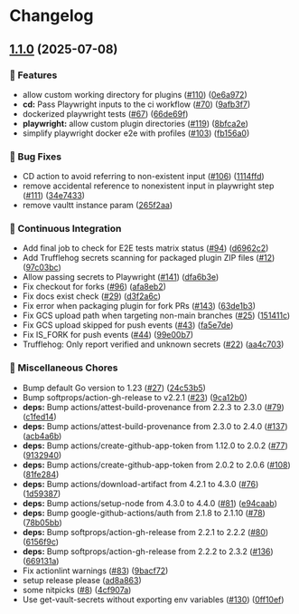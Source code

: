 # Changelog

## [1.1.0](https://github.com/grafana/plugin-ci-workflows/compare/ci-cd-workflows/v1.0.0...ci-cd-workflows/v1.1.0) (2025-07-08)


### 🎉 Features

* allow custom working directory for plugins ([#110](https://github.com/grafana/plugin-ci-workflows/issues/110)) ([0e6a972](https://github.com/grafana/plugin-ci-workflows/commit/0e6a972a3dde0c1a7a50deabaa3e4fa29f353aa1))
* **cd:** Pass Playwright inputs to the ci workflow ([#70](https://github.com/grafana/plugin-ci-workflows/issues/70)) ([9afb3f7](https://github.com/grafana/plugin-ci-workflows/commit/9afb3f7acb0b343a6012d25465628b116395afaf))
* dockerized playwright tests ([#67](https://github.com/grafana/plugin-ci-workflows/issues/67)) ([66de69f](https://github.com/grafana/plugin-ci-workflows/commit/66de69feb58f1396501be4a1459f5a93de35174b))
* **playwright:** allow custom plugin directories ([#119](https://github.com/grafana/plugin-ci-workflows/issues/119)) ([8bfca2e](https://github.com/grafana/plugin-ci-workflows/commit/8bfca2e92d8969217b8ddd68d99f5ab728496843))
* simplify playwright docker e2e with profiles ([#103](https://github.com/grafana/plugin-ci-workflows/issues/103)) ([fb156a0](https://github.com/grafana/plugin-ci-workflows/commit/fb156a03982a2a5c31ac7c74e873a25675ce6e34))


### 🐛 Bug Fixes

* CD action to avoid referring to non-existent input ([#106](https://github.com/grafana/plugin-ci-workflows/issues/106)) ([1114ffd](https://github.com/grafana/plugin-ci-workflows/commit/1114ffdf4bac5c3cf79b0db015852fd0842fccd9))
* remove accidental reference to nonexistent input in playwright step ([#111](https://github.com/grafana/plugin-ci-workflows/issues/111)) ([34e7433](https://github.com/grafana/plugin-ci-workflows/commit/34e743382725933117deb4f2e9219cb848220358))
* remove vaultt instance param ([265f2aa](https://github.com/grafana/plugin-ci-workflows/commit/265f2aa570c6959bc0ef85f0b92adc6c5d4432fc))


### 🤖 Continuous Integration

* Add final job to check for E2E tests matrix status ([#94](https://github.com/grafana/plugin-ci-workflows/issues/94)) ([d6962c2](https://github.com/grafana/plugin-ci-workflows/commit/d6962c2352b969a252355978092dbcfbfd90a643))
* Add Trufflehog secrets scanning for packaged plugin ZIP files ([#12](https://github.com/grafana/plugin-ci-workflows/issues/12)) ([97c03bc](https://github.com/grafana/plugin-ci-workflows/commit/97c03bcccd8dc75490b418c2a43ca4284dcf4a1e))
* Allow passing secrets to Playwright ([#141](https://github.com/grafana/plugin-ci-workflows/issues/141)) ([dfa6b3e](https://github.com/grafana/plugin-ci-workflows/commit/dfa6b3e6f5357a9c73a0f91bf8b70aeb5a6ebc53))
* Fix checkout for forks ([#96](https://github.com/grafana/plugin-ci-workflows/issues/96)) ([afa8eb2](https://github.com/grafana/plugin-ci-workflows/commit/afa8eb23b0520f0f5d08b78ef2104bbee535ff93))
* Fix docs exist check ([#29](https://github.com/grafana/plugin-ci-workflows/issues/29)) ([d3f2a6c](https://github.com/grafana/plugin-ci-workflows/commit/d3f2a6c8101f5d0d53ff242bd01217f64d309855))
* Fix error when packaging plugin for fork PRs ([#143](https://github.com/grafana/plugin-ci-workflows/issues/143)) ([63de1b3](https://github.com/grafana/plugin-ci-workflows/commit/63de1b32f52af50ed2a4921a29f72e1a769389fa))
* Fix GCS upload path when targeting non-main branches ([#25](https://github.com/grafana/plugin-ci-workflows/issues/25)) ([151411c](https://github.com/grafana/plugin-ci-workflows/commit/151411cb013932c696297fe206963e8575145e9d))
* Fix GCS upload skipped for push events ([#43](https://github.com/grafana/plugin-ci-workflows/issues/43)) ([fa5e7de](https://github.com/grafana/plugin-ci-workflows/commit/fa5e7ded40b90ff05dde3ea6410c9dbe1a1da33d))
* Fix IS_FORK for push events ([#44](https://github.com/grafana/plugin-ci-workflows/issues/44)) ([99e00b7](https://github.com/grafana/plugin-ci-workflows/commit/99e00b79cbedb46d4034119d1b7d91de38cb0fe1))
* Trufflehog: Only report verified and unknown secrets ([#22](https://github.com/grafana/plugin-ci-workflows/issues/22)) ([aa4c703](https://github.com/grafana/plugin-ci-workflows/commit/aa4c703a6a7d3eec99d36a5e77e2d586435d6ff6))


### 🔧 Miscellaneous Chores

* Bump default Go version to 1.23 ([#27](https://github.com/grafana/plugin-ci-workflows/issues/27)) ([24c53b5](https://github.com/grafana/plugin-ci-workflows/commit/24c53b5bf16237ef0b863a6a7f18c46374728d7d))
* Bump softprops/action-gh-release to v2.2.1 ([#23](https://github.com/grafana/plugin-ci-workflows/issues/23)) ([9ca12b0](https://github.com/grafana/plugin-ci-workflows/commit/9ca12b0e1badfbe0c4ee8e4af6bcae6af5cdb552))
* **deps:** Bump actions/attest-build-provenance from 2.2.3 to 2.3.0 ([#79](https://github.com/grafana/plugin-ci-workflows/issues/79)) ([c1fed14](https://github.com/grafana/plugin-ci-workflows/commit/c1fed14d01f040f9ad828bc32366c1f5e99399f9))
* **deps:** Bump actions/attest-build-provenance from 2.3.0 to 2.4.0 ([#137](https://github.com/grafana/plugin-ci-workflows/issues/137)) ([acb4a6b](https://github.com/grafana/plugin-ci-workflows/commit/acb4a6b6d26e0e978386752a31a6340bfc01b445))
* **deps:** Bump actions/create-github-app-token from 1.12.0 to 2.0.2 ([#77](https://github.com/grafana/plugin-ci-workflows/issues/77)) ([9132940](https://github.com/grafana/plugin-ci-workflows/commit/91329403f85b22e31ac6cbe83910352b593fd090))
* **deps:** Bump actions/create-github-app-token from 2.0.2 to 2.0.6 ([#108](https://github.com/grafana/plugin-ci-workflows/issues/108)) ([81fe284](https://github.com/grafana/plugin-ci-workflows/commit/81fe284f10a1b56fba6e44027ca531e17b66ea71))
* **deps:** Bump actions/download-artifact from 4.2.1 to 4.3.0 ([#76](https://github.com/grafana/plugin-ci-workflows/issues/76)) ([1d59387](https://github.com/grafana/plugin-ci-workflows/commit/1d59387e7c96310085602f880d99f37c6d4f7649))
* **deps:** Bump actions/setup-node from 4.3.0 to 4.4.0 ([#81](https://github.com/grafana/plugin-ci-workflows/issues/81)) ([e94caab](https://github.com/grafana/plugin-ci-workflows/commit/e94caab2af542079166419080a112aebd40e25e5))
* **deps:** Bump google-github-actions/auth from 2.1.8 to 2.1.10 ([#78](https://github.com/grafana/plugin-ci-workflows/issues/78)) ([78b05bb](https://github.com/grafana/plugin-ci-workflows/commit/78b05bb72822848b39f72f91f47f12d9057666f2))
* **deps:** Bump softprops/action-gh-release from 2.2.1 to 2.2.2 ([#80](https://github.com/grafana/plugin-ci-workflows/issues/80)) ([6156f9c](https://github.com/grafana/plugin-ci-workflows/commit/6156f9c7efac2d99f180260dcbff8c6221aaa7e2))
* **deps:** Bump softprops/action-gh-release from 2.2.2 to 2.3.2 ([#136](https://github.com/grafana/plugin-ci-workflows/issues/136)) ([669131a](https://github.com/grafana/plugin-ci-workflows/commit/669131a0b4fb6c35fe8e20f16d149c375dbde80a))
* Fix actionlint warnings ([#83](https://github.com/grafana/plugin-ci-workflows/issues/83)) ([9bacf72](https://github.com/grafana/plugin-ci-workflows/commit/9bacf72016cc3cd1b0fdd0eacf10baccdaf4f87c))
* setup release please ([ad8a863](https://github.com/grafana/plugin-ci-workflows/commit/ad8a863cf57a9c50faa1f9252cee2ea810d957f1))
* some nitpicks ([#8](https://github.com/grafana/plugin-ci-workflows/issues/8)) ([4cf907a](https://github.com/grafana/plugin-ci-workflows/commit/4cf907a5633af8a47eb4e549135b18b1604a001e))
* Use get-vault-secrets without exporting env variables ([#130](https://github.com/grafana/plugin-ci-workflows/issues/130)) ([0ff10ef](https://github.com/grafana/plugin-ci-workflows/commit/0ff10ef11ee73912d45684a3820acdce88dd20ee))

